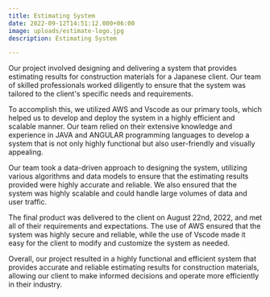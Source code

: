 ```yaml
---
title: Estimating System
date: 2022-09-12T14:51:12.000+06:00
image: uploads/estimate-logo.jpg
description: Estimating System

---
```

Our project involved designing and delivering a system that provides estimating results for construction materials for a Japanese client. Our team of skilled professionals worked diligently to ensure that the system was tailored to the client's specific needs and requirements.

To accomplish this, we utilized AWS and Vscode as our primary tools, which helped us to develop and deploy the system in a highly efficient and scalable manner. Our team relied on their extensive knowledge and experience in JAVA and ANGULAR programming languages to develop a system that is not only highly functional but also user-friendly and visually appealing.

Our team took a data-driven approach to designing the system, utilizing various algorithms and data models to ensure that the estimating results provided were highly accurate and reliable. We also ensured that the system was highly scalable and could handle large volumes of data and user traffic.

The final product was delivered to the client on August 22nd, 2022, and met all of their requirements and expectations. The use of AWS ensured that the system was highly secure and reliable, while the use of Vscode made it easy for the client to modify and customize the system as needed.

Overall, our project resulted in a highly functional and efficient system that provides accurate and reliable estimating results for construction materials, allowing our client to make informed decisions and operate more efficiently in their industry.